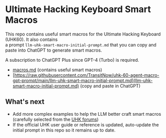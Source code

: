 # Ultimate Hacking Keyboard Smart Macros

This repo contains useful smart macros for the Ultimate Hacking Keyboard (UHK60). It also contains  
a prompt `llm-uhk-smart-macro-initial-prompt.md` that you can copy and paste into ChatGPT to generate smart macros.

A subscription to ChatGPT Plus since GPT-4 (Turbo) is required.

- [macros.md](macros.md) (contains useful smart macros)
- [https://raw.githubusercontent.com/TransitNow/uhk-60-agent-macro-gpt-prompt/main/llm-uhk-smart-macro-initial-prompt.md](llm-uhk-smart-macro-initial-prompt.md) (copy and paste in ChatGPT)

## What's next
- Add more complex examples to help the LLM better craft smart macros (carefully selected from the [UHK forums](https://forum.ultimatehackingkeyboard.com/))
- If the official UHK user guide or reference is updated, auto-update the initial prompt in this repo so it remains up to date.
